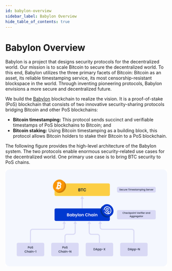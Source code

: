 ```yaml
---
id: babylon-overview
sidebar_label: Babylon Overview
hide_table_of_contents: true
---
```



# Babylon Overview

<!-- Babylon vision -->
Babylon is a project that designs security protocols for the decentralized world.
Our mission is to scale Bitcoin to secure the decentralized world.
To this end, Babylon utilizes the three primary facets of Bitcoin: Bitcoin as an asset, its reliable timestamping service, its most censorship-resistant blockspace in the world.
Through inventing pioneering protocols, Babylon envisions a more secure and decentralized future.

<!-- Two protocols in Babylon. BTC timestamping is a building block for BTC staking -->
We build the [Babylon](https://github.com/babylonchain/babylon) blockchain to realize the vision.
It is a proof-of-stake (PoS) blockchain that consists of two innovative security-sharing protocols bridging Bitcoin and other PoS blockchains:

- **Bitcoin timestamping:** This protocol sends succinct and verifiable timestamps of PoS blockchains to Bitcoin; and
- **Bitcoin staking:** Using Bitcoin timestamping as a building block, this protocol allows Bitcoin holders to stake their Bitcoin to a PoS blockchain.

The following figure provides the high-level architecture of the Babylon system.
The two protocols enable enormous security-related use cases for the decentralized world.
One primary use case is to bring BTC security to PoS chains.

<!-- TODO: update the figure -->
![Overview](./images/babylonoverview.png)
